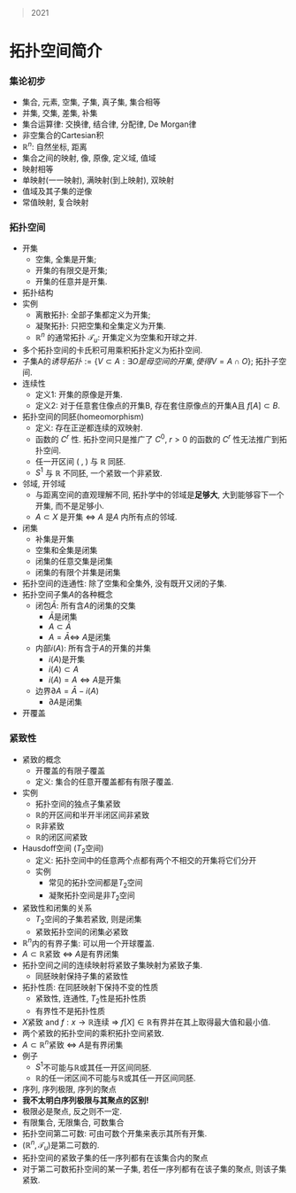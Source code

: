 > 2021

# 拓扑空间简介

### 集论初步
- 集合, 元素, 空集, 子集, 真子集, 集合相等 
- 并集, 交集, 差集, 补集
- 集合运算律: 交换律, 结合律, 分配律, De Morgan律
- 非空集合的Cartesian积
- $\mathbb{R}^n$: 自然坐标, 距离
- 集合之间的映射, 像, 原像, 定义域, 值域
- 映射相等
- 单映射(一一映射), 满映射(到上映射), 双映射
- 值域及其子集的逆像
- 常值映射, 复合映射

### 拓扑空间
- 开集
    - 空集, 全集是开集;
    - 开集的有限交是开集;
    - 开集的任意并是开集.
- 拓扑结构
- 实例
    - 离散拓扑: 全部子集都定义为开集;
    - 凝聚拓扑: 只把空集和全集定义为开集.
    - $\mathbb{R}^n$ 的通常拓扑 $\mathscr{T}_u$: 开集定义为空集和开球之并.
- 多个拓扑空间的卡氏积可用乘积拓扑定义为拓扑空间.
- 子集A的$诱导拓扑:=\{V\subset A: \exists O是母空间的开集, 使得V=A\cap O\}$; 拓扑子空间.
- 连续性
    - 定义1: 开集的原像是开集.
    - 定义2: 对于任意套住像点的开集B, 存在套住原像点的开集A且 $f[A]\subset B$.
- 拓扑空间的同胚(homeomorphism)
    - 定义: 存在正逆都连续的双映射.
    - 函数的 $C^r$ 性. 拓扑空间只是推广了 $C^0$, $r>0$ 的函数的 $C^r$ 性无法推广到拓扑空间.
    - 任一开区间 $(\;,\;)$ 与 $\mathbb{R}$ 同胚.
    - $S^1$ 与 $\mathbb{R}$ 不同胚, 一个紧致一个非紧致.
- 邻域, 开邻域
    - 与距离空间的直观理解不同, 拓扑学中的邻域是**足够大**, 大到能够容下一个开集, 而不是足够小.
    - $A\subset X$ 是开集 $\iff$ $A$ 是$A$ 内所有点的邻域.
- 闭集
    - 补集是开集
    - 空集和全集是闭集
    - 闭集的任意交集是闭集
    - 闭集的有限个并集是闭集
- 拓扑空间的连通性: 除了空集和全集外, 没有既开又闭的子集.
- 拓扑空间子集$A$的各种概念
    - 闭包$\bar A$: 所有含$A$的闭集的交集
        - $\bar A$是闭集
        - $A\subset \bar A$
        - $A=\bar A \iff$ $A$是闭集
    - 内部$i(A)$: 所有含于$A$的开集的并集
        - $i(A)$是开集
        - $i(A) \subset A$
        - $i(A)=A \iff A$是开集
    - 边界$\partial A=\bar A-i(A)$
        - $\partial A$是闭集
- 开覆盖

### 紧致性
- 紧致的概念
    - 开覆盖的有限子覆盖
    - 定义: 集合的任意开覆盖都有有限子覆盖.
- 实例
    - 拓扑空间的独点子集紧致 
    - $\mathbb{R}$的开区间和半开半闭区间非紧致
    - $\mathbb{R}$非紧致
    - $\mathbb{R}$的闭区间紧致
- Hausdoff空间 ($T_2$空间)
    - 定义: 拓扑空间中的任意两个点都有两个不相交的开集将它们分开
    - 实例
        - 常见的拓扑空间都是$T_2$空间
        - 凝聚拓扑空间是非$T_2$空间
- 紧致性和闭集的关系
    - $T_2$空间的子集若紧致, 则是闭集
    - 紧致拓扑空间的闭集必紧致
- $\mathbb{R}^n$内的有界子集: 可以用一个开球覆盖.
- $A\subset \mathbb{R}$紧致 $\iff$ $A$是有界闭集 $\tag{1a}$
- 拓扑空间之间的连续映射将紧致子集映射为紧致子集.
    - 同胚映射保持子集的紧致性
- 拓扑性质: 在同胚映射下保持不变的性质
    - 紧致性, 连通性, $T_2$性是拓扑性质
    - 有界性不是拓扑性质
- $X$紧致 and $f:x\rightarrow\mathbb{R}$连续 $\Rightarrow$ $f[X]\in\mathbb{R}$有界并在其上取得最大值和最小值.
- 两个紧致的拓扑空间的乘积拓扑空间紧致.
- $A\subset \mathbb{R}^n$紧致 $\iff$ $A$是有界闭集 $\tag{1b}$
- 例子
    - $S^1$不可能与$\mathbb{R}$或其任一开区间同胚.
    - $\mathbb{R}$的任一闭区间不可能与$\mathbb{R}$或其任一开区间同胚.
- 序列, 序列极限, 序列的聚点
- **我不太明白序列极限与其聚点的区别!**
- 极限必是聚点, 反之则不一定.
- 有限集合, 无限集合, 可数集合
- 拓扑空间第二可数: 可由可数个开集来表示其所有开集.
- $(\mathbb{R}^n,\mathscr{T}_u)$是第二可数的.
- 拓扑空间的紧致子集的任一序列都有在该集合内的聚点
- 对于第二可数拓扑空间的某一子集, 若任一序列都有在该子集的聚点, 则该子集紧致.
<!--stackedit_data:
eyJoaXN0b3J5IjpbLTEwOTc0MTU3MF19
-->